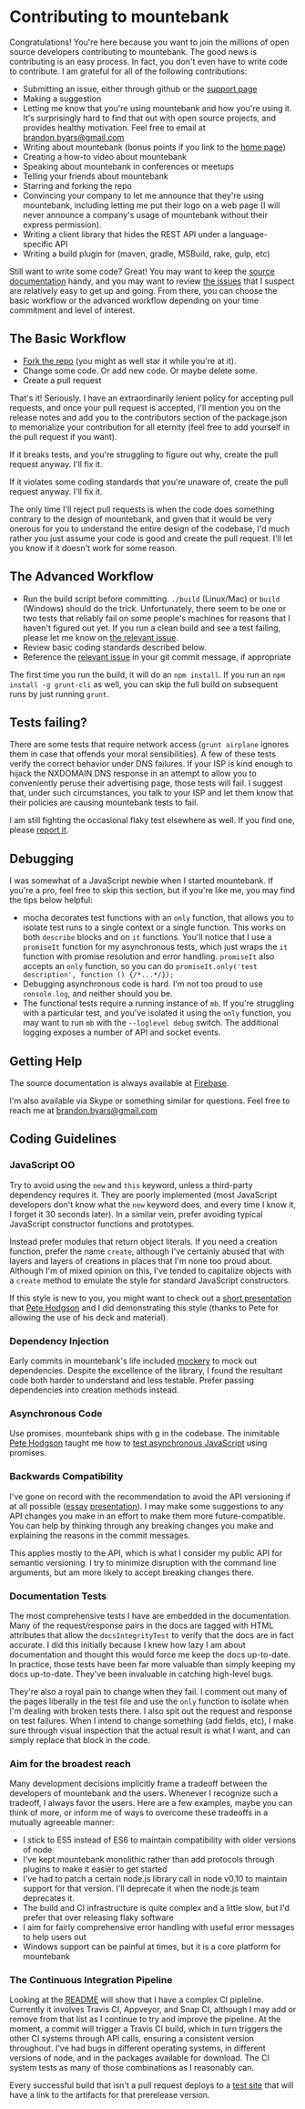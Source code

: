 Contributing to mountebank
==========================

Congratulations!  You're here because you want to join the millions of open source developers
contributing to mountebank.  The good news is contributing is an easy process.  In fact, you don't
even have to write code to contribute.  I am grateful for all of the following contributions:

* Submitting an issue, either through github or the [support page](http://www.mbtest.org/support)
* Making a suggestion
* Letting me know that you're using mountebank and how you're using it.  It's surprisingly hard to find
that out with open source projects, and provides healthy motivation.  Feel free to email at
brandon.byars@gmail.com
* Writing about mountebank (bonus points if you link to the [home page](http://www.mbtest.org/))
* Creating a how-to video about mountebank
* Speaking about mountebank in conferences or meetups
* Telling your friends about mountebank
* Starring and forking the repo
* Convincing your company to let me announce that they're using mountebank, including letting me put their logo
on a web page (I will never announce a company's usage of mountebank without their express permission).
* Writing a client library that hides the REST API under a language-specific API
* Writing a build plugin for (maven, gradle, MSBuild, rake, gulp, etc)

Still want to write some code?  Great!  You may want to keep the [source documentation](https://mountebank.firebaseapp.com/)
handy, and you may want to review [the issues](https://github.com/bbyars/mountebank/labels/up-for-grabs) that I suspect
are relatively easy to get up and going.  From there, you can choose the basic workflow or the advanced workflow
depending on your time commitment and level of interest.

## The Basic Workflow

* [Fork the repo](https://github.com/bbyars/mountebank#fork-destination-box) (you might as well star it while you're at it).
* Change some code.  Or add new code.  Or maybe delete some.
* Create a pull request

That's it!  Seriously.  I have an extraordinarily lenient policy for accepting pull requests, and once your pull
request is accepted, I'll mention you on the release notes and add you to the contributors section of the package.json
to memorialize your contribution for all eternity (feel free to add yourself in the pull request if you want).

If it breaks tests, and you're struggling to figure out why, create the pull request anyway.  I'll fix it.

If it violates some coding standards that you're unaware of, create the pull request anyway.  I'll fix it.

The only time I'll reject pull requests is when the code does something contrary to the design of mountebank, and
given that it would be very onerous for you to understand the entire design of the codebase, I'd much rather you
just assume your code is good and create the pull request.  I'll let you know if it doesn't work for some reason.

## The Advanced Workflow

* Run the build script before committing.  `./build` (Linux/Mac) or `build` (Windows) should do
the trick.  Unfortunately, there seem to be one or two tests that reliably fail on some people's machines
for reasons that I haven't figured out yet.  If you run a clean build and see a test failing, please let me
know on [the relevant issue](https://github.com/bbyars/mountebank/issues/101).
* Review basic coding standards described below.
* Reference the [relevant issue](https://github.com/bbyars/mountebank/issues) in your git commit message,
if appropriate

The first time you run the build, it will do an `npm install`.  If you run an `npm install -g grunt-cli` as well,
you can skip the full build on subsequent runs by just running `grunt`.

## Tests failing?

There are some tests that require network access (`grunt airplane` ignores them in case that offends your
moral sensibilities).  A few of these tests verify the correct behavior under DNS failures.  If your ISP
is kind enough to hijack the NXDOMAIN DNS response in an attempt to allow you to conveniently peruse their
advertising page, those tests will fail.  I suggest that, under such circumstances, you talk to your ISP
and let them know that their policies are causing mountebank tests to fail.

I am still fighting the occasional flaky test elsewhere as well.  If you find one, please
[report it](https://github.com/bbyars/mountebank/issues/101).

## Debugging

I was somewhat of a JavaScript newbie when I started mountebank.  If you're a pro, feel free to skip
this section, but if you're like me, you may find the tips below helpful:

* mocha decorates test functions with an `only` function, that allows you to isolate test runs
  to a single context or a single function.  This works on both `describe` blocks and on `it` functions.
  You'll notice that I use a `promiseIt` function for my asynchronous tests, which just wraps the `it`
  function with promise resolution and error handling.  `promiseIt` also accepts an `only` function, so you
  can do `promiseIt.only('test description', function () {/*...*/});`
* Debugging asynchronous code is hard.  I'm not too proud to use `console.log`, and neither should you be.
* The functional tests require a running instance of `mb`.  If you're struggling with a particular test,
  and you've isolated it using the `only` function, you may want to run `mb` with the `--loglevel debug`
  switch.  The additional logging exposes a number of API and socket events.

## Getting Help

The source documentation is always available at [Firebase](https://mountebank.firebaseapp.com/).

I'm also available via Skype or something similar for questions.  Feel free to reach me at brandon.byars@gmail.com

## Coding Guidelines

### JavaScript OO

Try to avoid using the `new` and `this` keyword, unless a third-party dependency requires it.  They
are poorly implemented (most JavaScript developers don't know what the `new` keyword does, and every
time I know it, I forget it 30 seconds later).  In a similar vein, prefer avoiding typical JavaScript
constructor functions and prototypes.

Instead prefer modules that return object literals.  If you need a creation function, prefer the name
`create`, although I've certainly abused that with layers and layers of creations in places that I'm none
too proud about.  Although I'm of mixed opinion on this, I've tended to capitalize objects with a `create`
method to emulate the style for standard JavaScript constructors.

If this style is new to you, you might want to check out a
[short presentation](http://usergroup.tv/videos/keeping-up-with-javascript) that
[Pete Hodgson](https://github.com/moredip) and I did demonstrating this style
(thanks to Pete for allowing the use of his deck and material).

### Dependency Injection

Early commits in mountebank's life included [mockery](https://github.com/mfncooper/mockery) to mock out
dependencies.  Despite the excellence of the library, I found the resultant code both harder to understand
and less testable.  Prefer passing dependencies into creation methods instead.

### Asynchronous Code

Use promises.  mountebank ships with [q](https://github.com/kriskowal/q) in the codebase.  The inimitable
[Pete Hodgson](http://blog.thepete.net) taught me how to
[test asynchronous JavaScript](http://martinfowler.com/articles/asyncJS.html) using promises.

### Backwards Compatibility

I've gone on record with the recommendation to avoid the API versioning if at all possible
([essay](http://martinfowler.com/articles/enterpriseREST.html#versioning)
 [presentation](http://www.infoq.com/presentations/constraints-api-rest-integration)).  I may make
some suggestions to any API changes you make in an effort to make them more
future-compatible.  You can help by thinking through any breaking changes you make and explaining the
reasons in the commit messages.

This applies mostly to the API, which is what I consider my public API for semantic versioning.  I try
to minimize disruption with the command line arguments, but am more likely to accept breaking changes there.

### Documentation Tests

The most comprehensive tests I have are embedded in the documentation.  Many of the request/response pairs
in the docs are tagged with HTML attributes that allow the `docsIntegrityTest` to verify that the docs
are in fact accurate.  I did this initially because I knew how lazy I am about documentation and thought this
would force me keep the docs up-to-date.  In practice, those tests have been far more valuable than simply
keeping my docs up-to-date.  They've been invaluable in catching high-level bugs.

They're also a royal pain to change when they fail.  I comment out many of the pages liberally in the test file
and use the `only` function to isolate when I'm dealing with broken tests there.  I also spit out the request and
response on test failures.  When I intend to change something (add fields, etc), I make sure through visual
inspection that the actual result is what I want, and can simply replace that block in the code.

### Aim for the broadest reach

Many development decisions implicitly frame a tradeoff between the developers of mountebank and the users.  Whenever I
recognize such a tradeoff, I always favor the users.  Here are a few examples, maybe you can think of more, or inform
me of ways to overcome these tradeoffs in a mutually agreeable manner:

* I stick to ES5 instead of ES6 to maintain compatibility with older versions of node
* I've kept mountebank monolithic rather than add protocols through plugins to make it easier to get started
* I've had to patch a certain node.js library call in node v0.10 to maintain support for that version.  I'll
  deprecate it when the node.js team deprecates it.
* The build and CI infrastructure is quite complex and a little slow, but I'd prefer that over releasing flaky software
* I aim for fairly comprehensive error handling with useful error messages to help users out
* Windows support can be painful at times, but it is a core platform for mountebank

### The Continuous Integration Pipeline

Looking at the [README](https://github.com/bbyars/mountebank#build-status) will show that I have a complex CI pipleline.
Currently it involves Travis CI, Appveyor, and Snap CI, although I may add or remove from that list as I continue to
try and improve the pipeline.  At the moment, a commit will trigger a Travis CI build, which in turn triggers the other
CI systems through API calls, ensuring a consistent version throughout.  I've had bugs in different operating systems,
in different versions of node, and in the packages available for download.  The CI system tests as many of those combinations
as I reasonably can.

Every successful build that isn't a pull request deploys to a [test site](http://mountebank-dev.herokuapp.com/) that will
have a link to the artifacts for that prerelease version.
